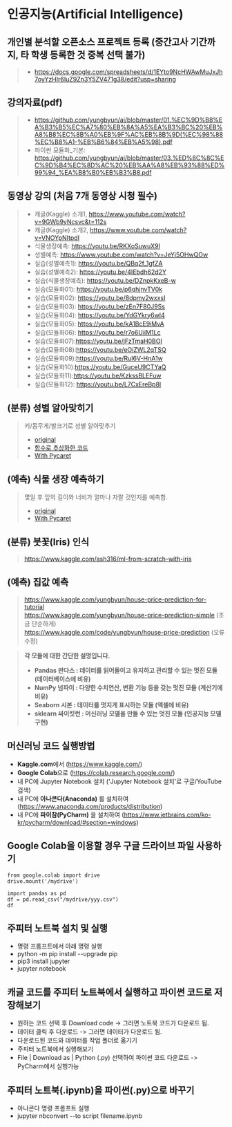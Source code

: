 # 인공지능(Artificial Intelligence)

<!-- 주석
## 워크샵 안내
<img   src="./seminar.jpg"   width="50%"   height="50%" />
-->

## 개인별 분석할 오픈소스 프로젝트 등록 (중간고사 기간까지, 타 학생 등록한 것 중복 선택 불가)
> * https://docs.google.com/spreadsheets/d/1EYto9NcHWAwMuJxJh7oyYzHIr6IuZ9Zn3Y5ZV471g38/edit?usp=sharing

## 강의자료(pdf)
> * https://github.com/yungbyun/ai/blob/master/01.%EC%9D%B8%EA%B3%B5%EC%A7%80%EB%8A%A5%EA%B3%BC%20%EB%A8%B8%EC%8B%A0%EB%9F%AC%EB%8B%9D(%EC%98%88%EC%B8%A1-%EB%B6%84%EB%A5%98).pdf
> * 파이썬 모듈화_기본: https://github.com/yungbyun/ai/blob/master/03.%ED%8C%8C%EC%9D%B4%EC%8D%AC%20%EB%AA%A8%EB%93%88%ED%99%94_%EA%B8%B0%EB%B3%B8.pdf

## 동영상 강의 (처음 7개 동영상 시청 필수)
> * 캐글(Kaggle) 소개1, https://www.youtube.com/watch?v=9GWb9yNcsvc&t=112s
> * 캐글(Kaggle) 소개2, https://www.youtube.com/watch?v=VNOYpNItpdI
> * 식물생장예측: https://youtu.be/RKXoSuwuX9I
> * 성별예측: https://www.youtube.com/watch?v=JeYj5OHwQOw
> * 실습(성별예측1): https://youtu.be/QBq2f_1gfZA 
> * 실습(성별예측2): https://youtu.be/4IEbdh62d2Y
> * 실습(식물생장예측): https://youtu.be/DZnpkKxeB-w
> * 실습(모듈화01): https://youtu.be/p6qhjnvTV0k
> * 실습(모듈화02): https://youtu.be/8dpmy2wxxsI
> * 실습(모듈화03): https://youtu.be/zEn7F80J9Ss 
> * 실습(모듈화04): https://youtu.be/YdGYkry6wI4 
> * 실습(모듈화05): https://youtu.be/kA1BcE9iMvA
> * 실습(모듈화06): https://youtu.be/r7o6UiiM1Lc 
> * 실습(모듈화07):https://youtu.be/jFzTmaH0BOI
> * 실습(모듈화08):https://youtu.be/eOiZWL2qTSQ
> * 실습(모듈화09):https://youtu.be/RuI6V-HnA1w
> * 실습(모듈화10):https://youtu.be/GuceU9CTYaQ
> * 실습(모듈화11):https://youtu.be/KzkssBLEFuw
> * 실습(모듈화12): https://youtu.be/L7CxEreBp8I

## (분류) 성별 알아맞히기
> 키/몸무게/발크기로 성별 알아맞추기 <br/>
> * [original](https://www.kaggle.com/code/yungbyun/female-male-classification-original)
> * [함수로 추상화한 코드](https://www.kaggle.com/code/yungbyun/functions-for-ml)
> * [With Pycaret](https://www.kaggle.com/code/yungbyun/male-female-classification-with-pycaret/edit) 

## (예측) 식물 생장 예측하기
> 몇일 후 잎의 길이와 너비가 얼마나 자랄 것인지를 예측함. <br/>
> * [original](https://www.kaggle.com/yungbyun/plant-diary-original2/)
> * [With Pycaret](https://www.kaggle.com/code/yungbyun/plant-diary-with-pycaret/edit)

## (분류) 붓꽃(Iris) 인식
> https://www.kaggle.com/ash316/ml-from-scratch-with-iris

## (예측) 집값 예측
> https://www.kaggle.com/yungbyun/house-price-prediction-for-tutorial <br/>
> https://www.kaggle.com/yungbyun/house-price-prediction-simple (조금 단순하게) <br/>
> https://www.kaggle.com/code/yungbyun/house-price-prediction (오류 수정)

> **각 모듈에 대한 간단한 설명입니다.**
> * **Pandas 판다스 : 데이터를 읽어들이고 유지하고 관리할 수 있는 멋진 모듈 (데이터베이스에 비유)**
> * **NumPy 넘파이 : 다양한 수치연산, 변환 기능 등을 갖는 멋진 모듈 (계산기에 비유)** 
> * **Seaborn 시본 : 데이터를 멋지게 표시하는 모듈 (엑셀에 비유)** 
> * **sklearn 싸이킷런 : 머신러닝 모델을 만들 수 있는 멋진 모듈 (인공지능 모델 구현)**
## 머신러닝 코드 실행방법
* **Kaggle.com**에서 (https://www.kaggle.com/)
* **Google Colab**으로 (https://colab.research.google.com/)
* 내 PC에 Jupyter Notebook 설치 ('Jupyter Notebook 설치'로 구글/YouTube 검색)
* 내 PC에 **아나콘다(Anaconda)** 를 설치하여 (https://www.anaconda.com/products/distribution)
* 내 PC에 **파이참(PyCharm)** 을 설치하여 (https://www.jetbrains.com/ko-kr/pycharm/download/#section=windows)

## Google Colab을 이용할 경우 구글 드라이브 파일 사용하기
```
from google.colab import drive
drive.mount('/mydrive')

import pandas as pd
df = pd.read_csv("/mydrive/yyy.csv")
df
```

## 주피터 노트북 설치 및 실행 
* 명령 프롬프트에서 아래 명령 실행 
* python -m pip install --upgrade pip
* pip3 install jupyter
* jupyter notebook 

## 캐글 코드를 주피터 노트북에서 실행하고 파이썬 코드로 저장해보기
* 원하는 코드 선택 후 Download code -> 그러면 노트북 코드가 다운로드 됨.
* 데이터 클릭 후 다운로드 -> 그러면 데이터가 다운로드 됨.
* 다운로드된 코드와 데이터를 작업 폴더로 옮기기
* 주피터 노트북에서 실행해보기
* File | Download as | Python (.py) 선택하여 파이썬 코드 다운로드 -> PyCharm에서 실행가능

## 주피터 노트북(**.ipynb)을 파이썬(**.py)으로 바꾸기
* 아나콘다 명령 프롬프트 실행
* jupyter nbconvert --to script filename.ipynb 

